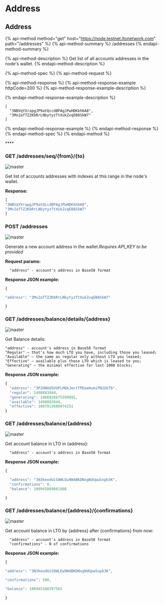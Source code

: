 # Address

## Address

{% api-method method="get" host="https://node.testnet.ltonetwork.com" path="/addresses" %}
{% api-method-summary %}
/addresses
{% endapi-method-summary %}

{% api-method-description %}
Get list of all accounts addresses in the node's wallet.
{% endapi-method-description %}

{% api-method-spec %}
{% api-method-request %}

{% api-method-response %}
{% api-method-response-example httpCode=200 %}
{% api-method-response-example-description %}

{% endapi-method-response-example-description %}

```
[
  "3NBVqYXrapgJP9atQccdBPAgJPwHDKkh6A8",
  "3Mx2afTZ2KbRrLNbytyzTtXukZvqEB8SkW7"
]
```
{% endapi-method-response-example %}
{% endapi-method-response %}
{% endapi-method-spec %}
{% endapi-method %}

\*\*\*\*

### GET /addresses/seq/{from}/{to}

![master](https://img.shields.io/badge/MAINNET-available-4bc51d.svg)

Get list of accounts addresses with indexes at this range in the node's wallet.

**Response:**

```javascript
[
"3NBVqYXrapgJP9atQccdBPAgJPwHDKkh6A8",  
"3Mx2afTZ2KbRrLNbytyzTtXukZvqEB8SkW7"
]
```

### POST /addresses

![master](https://img.shields.io/badge/MAINNET-available-4bc51d.svg)

Generate a new account address in the wallet._Requires API\_KEY to be provided_

**Request params:**

```text
  "address" - account's address in Base58 format
```

**Response JSON example:**

```javascript
{

"address": "3Mx2afTZ2KbRrLNbytyzTtXukZvqEB8SkW7"

}
```

### GET /addresses/balance/details/{address}

![master](https://img.shields.io/badge/MAINNET-available-4bc51d.svg)

Get Balance details:

```text
"address" - account's address in Base58 format
"Regular" — that's how much LTO you have, including those you leased;
"Available" — the same as regular only without LTO you leased;
"Effective" — available plus those LTO which is leased to you;
"Generating" — the minimal effective for last 1000 blocks;
```

**Response JSON example:**

```javascript
{
  "address": "3P2HNUd5VUPLMQkJmctTPEeeHumiPN2GkTb",
  "regular": 1498883844,
  "generating": 1066926675599895,
  "available": 1498883844,
  "effective": 1067913688974251
}
```

### GET /addresses/balance/{address}

![master](https://img.shields.io/badge/MAINNET-available-4bc51d.svg)

Get account balance in LTO in {address}:

```text
  "address" - account's address in Base58 format
```

**Response JSON example:**

```javascript
{

  "address": "3N3keodUiS8WLEw9W4BKDNxgNdUpwSnpb3K",
  "confirmations": 0,
  "balance": 100945889661986

}
```

### GET /addresses/balance/{address}/{confirmations}

![master](https://img.shields.io/badge/MAINNET-available-4bc51d.svg)

Get account balance in LTO by {address} after {confirmations} from now:

```text
  "address" - account's address in Base58 format
  "confirmations" - N of confirmations
```

**Response JSON example:**

```javascript
{

"address": "3N3keodUiS8WLEw9W4BKDNxgNdUpwSnpb3K",

"confirmations": 500,

"balance": 100945388397565

}
```

